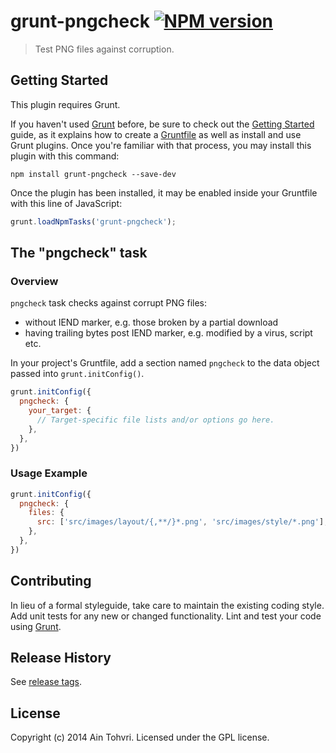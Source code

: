 # grunt-pngcheck [![NPM version](https://badge.fury.io/js/grunt-pngcheck.png?1395083444)](http://badge.fury.io/js/grunt-pngcheck)

> Test PNG files against corruption.

## Getting Started
This plugin requires Grunt.

If you haven't used [Grunt](http://gruntjs.com/) before, be sure to check out the [Getting Started](http://gruntjs.com/getting-started) guide, as it explains how to create a [Gruntfile](http://gruntjs.com/sample-gruntfile) as well as install and use Grunt plugins. Once you're familiar with that process, you may install this plugin with this command:

```shell
npm install grunt-pngcheck --save-dev
```

Once the plugin has been installed, it may be enabled inside your Gruntfile with this line of JavaScript:

```js
grunt.loadNpmTasks('grunt-pngcheck');
```

## The "pngcheck" task

### Overview

`pngcheck` task checks against corrupt PNG files:
- without IEND marker, e.g. those broken by a partial download
- having trailing bytes post IEND marker, e.g. modified by a virus, script etc.

In your project's Gruntfile, add a section named `pngcheck` to the data object passed into `grunt.initConfig()`.

```js
grunt.initConfig({
  pngcheck: {
    your_target: {
      // Target-specific file lists and/or options go here.
    },
  },
})
```

### Usage Example

```js
grunt.initConfig({
  pngcheck: {
    files: {
      src: ['src/images/layout/{,**/}*.png', 'src/images/style/*.png'],
    },
  },
})
```

## Contributing
In lieu of a formal styleguide, take care to maintain the existing coding style. Add unit tests for any new or changed functionality. Lint and test your code using [Grunt](http://gruntjs.com/).

## Release History
See [release tags](https://github.com/ain/grunt-pngcheck/releases).

## License
Copyright (c) 2014 Ain Tohvri. Licensed under the GPL license.
